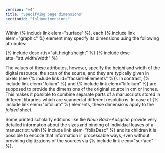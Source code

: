 ```yaml
---
version: "v4"
title: "Specifying page dimensions"
sectionid: "foliumdimensions"
---
```


Within {% include link elem="surface" %}, each {% include link elem="graphic" %} element may specify its dimensions using the following attributes:

{% include desc atts="att.height/height" %}
{% include desc atts="att.width/width" %}

The values of those attributes, however, specify the height and width of the digital resource, the scan of the source, and they are typically given in pixels (see {% include link id="facsimileElements" %}). In contrast, {% include link elem="folium" %} and {% include link elem="bifolium" %} are supposed to provide the dimensions of the original source in cm or inches. This makes it possible to combine separate parts of a manuscripts stored in different libraries, which are scanned at different resolutions. In case of {% include link elem="bifolium" %} elements, these dimensions apply to the *folded* sheet.

Some printed scholarly editions like the *Neue Bach-Ausgabe* provide very detailed information about the sizes and binding of individual leaves of a manuscript; with {% include link elem="foliaDesc" %} and its children it is possible to encode that information in processable ways, even without providing digitizations of the sources via {% include link elem="surface" %}.
